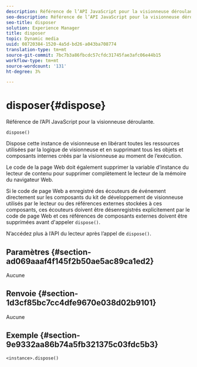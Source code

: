 ```yaml
---
description: Référence de l’API JavaScript pour la visionneuse déroulante.
seo-description: Référence de l’API JavaScript pour la visionneuse déroulante.
seo-title: disposer
solution: Experience Manager
title: disposer
topic: Dynamic media
uuid: 08720384-1520-4a5d-bd26-a043ba708774
translation-type: tm+mt
source-git-commit: 7bc7b3a86fbcdc57cfdc31745fae3afc06e44b15
workflow-type: tm+mt
source-wordcount: '131'
ht-degree: 3%

---
```



# disposer{#dispose}

Référence de l’API JavaScript pour la visionneuse déroulante.

`dispose()`

Dispose cette instance de visionneuse en libérant toutes les ressources utilisées par la logique de visionneuse et en supprimant tous les objets et composants internes créés par la visionneuse au moment de l’exécution.

Le code de la page Web doit également supprimer la variable d’instance du lecteur de contenu pour supprimer complètement le lecteur de la mémoire du navigateur Web.

Si le code de page Web a enregistré des écouteurs de événement directement sur les composants du kit de développement de visionneuse utilisés par le lecteur ou des références externes stockées à ces composants, ces écouteurs doivent être désenregistrés explicitement par le code de page Web et ces références de composants externes doivent être supprimées avant d&#39;appeler `dispose()`.

N’accédez plus à l’API du lecteur après l’appel de `dispose()`.

## Paramètres {#section-ad069aaaf4f145f2b50ae5ac89ca1ed2}

Aucune

## Renvoie {#section-1d3cf85bc7cc4dfe9670e038d02b9101}

Aucune

## Exemple {#section-9e9332aa86b74a5fb321375c03fdc5b3}

```
<instance>.dispose()
```

